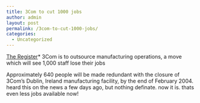 ```yaml
---
title: 3Com to cut 1000 jobs
author: admin
layout: post
permalink: /3com-to-cut-1000-jobs/
categories:
  - Uncategorized
---
```

[The Register][1]* 3Com is to outsource manufacturing operations, a move which will see 1,000 staff lose their jobs</p> 

Approximately 640 people will be made redundant with the closure of 3Com&#8217;s Dublin, Ireland manufacturing facility, by the end of February 2004. </i> heard this on the news a few days ago, but nothing definate. now it is. thats even less jobs available now!

 [1]: http://www.theregister.co.uk/content/5/32749.html "The Register"